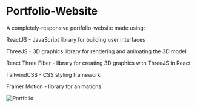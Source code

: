 # Portfolio-Website

A completely-responsive portfolio-website made using:

ReactJS - JavaScript library for building user interfaces

ThreeJS - 3D graphics library for rendering and animating the 3D model

React Three Fiber - library for creating 3D graphics with ThreeJS in React

TailwindCSS - CSS styling framework

Framer Motion - library for animations

![Portfolio](https://user-images.githubusercontent.com/101641598/225036954-76dcf7de-e3fd-4e16-84b9-0d0fa540a9b5.PNG)
